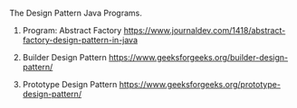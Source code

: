 The Design Pattern Java Programs.

1. Program: Abstract Factory
https://www.journaldev.com/1418/abstract-factory-design-pattern-in-java

2. Builder Design Pattern
https://www.geeksforgeeks.org/builder-design-pattern/

3. Prototype Design Pattern
https://www.geeksforgeeks.org/prototype-design-pattern/


